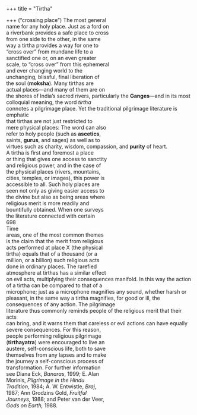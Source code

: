 +++
title = "Tirtha"

+++
(“crossing place”) The most general  
name for any holy place. Just as a ford on  
a riverbank provides a safe place to cross  
from one side to the other, in the same  
way a tirtha provides a way for one to  
“cross over” from mundane life to a  
sanctified one or, on an even greater  
scale, to “cross over” from this ephemeral  
and ever changing world to the  
unchanging, blissful, final liberation of  
the soul (**moksha**). Many tirthas are  
actual places—and many of them are on  
the shores of India’s sacred rivers, particularly the **Ganges**—and in its most colloquial meaning, the word *tirtha*  
connotes a pilgrimage place. Yet the traditional pilgrimage literature is emphatic  
that tirthas are not just restricted to  
mere physical places: The word can also  
refer to holy people (such as **ascetics**,  
saints, **gurus**, and sages) as well as to  
virtues such as charity, wisdom, compassion, and **purity** of heart.  
A tirtha is first and foremost a place  
or thing that gives one access to sanctity  
and religious power, and in the case of  
the physical places (rivers, mountains,  
cities, temples, or images), this power is  
accessible to all. Such holy places are  
seen not only as giving easier access to  
the divine but also as being areas where  
religious merit is more readily and  
bountifully obtained. When one surveys  
the literature connected with certain  
698  
Time  
areas, one of the most common themes  
is the claim that the merit from religious  
acts performed at place X (the physical  
tirtha) equals that of a thousand (or a  
million, or a billion) such religious acts  
done in ordinary places. The rarefied  
atmosphere at tirthas has a similar effect  
on evil acts, multiplying their consequences manifold. In this way the action  
of a tirtha can be compared to that of a  
microphone; just as a microphone magnifies any sound, whether harsh or  
pleasant, in the same way a tirtha magnifies, for good or ill, the consequences of any action. The pilgrimage  
literature thus commonly reminds people of the religious merit that their acts  
can bring, and it warns them that careless or evil actions can have equally  
severe consequences. For this reason,  
people performing religious pilgrimage  
(**tirthayatra**) were encouraged to live an  
austere, self-conscious life, both to save  
themselves from any lapses and to make  
the journey a self-conscious process of  
transformation. For further information  
see Diana Eck, *Banaras*, 1999; E. Alan  
Morinis, *Pilgrimage in the Hindu*  
*Tradition,* 1984; A. W. Entwistle, *Braj*,  
1987; Ann Grodzins Gold, *Fruitful*  
*Journeys,* 1988; and Peter van der Veer,  
*Gods on Earth,* 1988.
